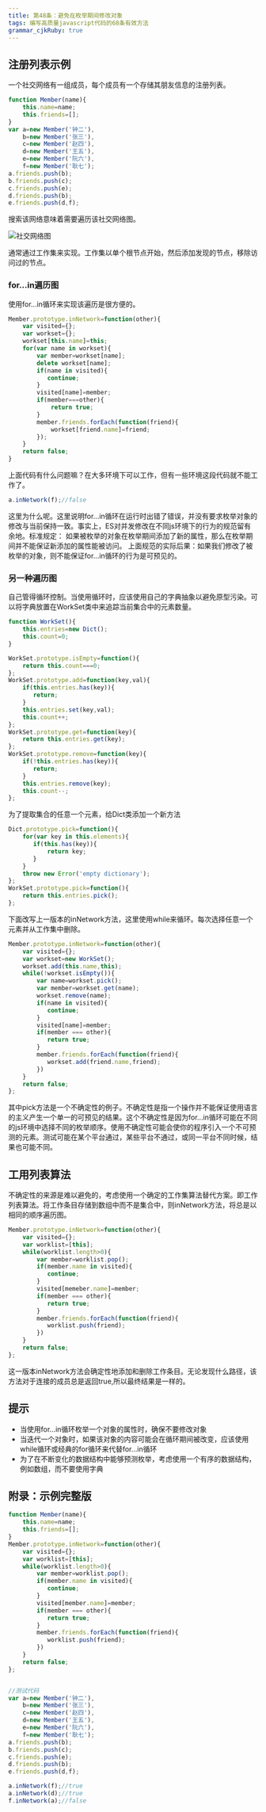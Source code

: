 ```yaml
---
title: 第48条：避免在枚举期间修改对象
tags: 编写高质量javascript代码的68条有效方法
grammar_cjkRuby: true
---
```

## 注册列表示例
一个社交网络有一组成员，每个成员有一个存储其朋友信息的注册列表。
```js
function Member(name){
    this.name=name;
    this.friends=[];
}
var a=new Member('钟二'),
    b=new Member('张三'),
    c=new Member('赵四'),
    d=new Member('王五'),
    e=new Member('阮六'),
    f=new Member('耿七');
a.friends.push(b);
b.friends.push(c);
c.friends.push(e);
d.friends.push(b);
e.friends.push(d,f);
```
搜索该网络意味着需要遍历该社交网络图。

![社交网络图][1]

通常通过工作集来实现。工作集以单个根节点开始，然后添加发现的节点，移除访问过的节点。
### for...in遍历图
使用for...in循环来实现该遍历是很方便的。

```js
Member.prototype.inNetwork=function(other){
    var visited={};
    var workset={};
    workset[this.name]=this;
    for(var name in workset){
        var member=workset[name];
        delete workset[name];
        if(name in visited){
           continue;
        }
        visited[name]=member;
        if(member===other){
            return true;
        }
        member.friends.forEach(function(friend){
            workset[friend.name]=friend;
        });
    }
    return false;
}
```
上面代码有什么问题嘛？在大多环境下可以工作，但有一些环境这段代码就不能工作了。
```js
a.inNetwork(f);//false
```
这里为什么呢。这里说明for...in循环在运行时出错了错误，并没有要求枚举对象的修改与当前保持一致。事实上，ES对并发修改在不同js环境下的行为的规范留有余地。标准规定：
如果被枚举的对象在枚举期间添加了新的属性，那么在枚举期间并不能保证新添加的属性能被访问。
上面规范的实际后果：如果我们修改了被枚举的对象，则不能保证for...in循环的行为是可预见的。

### 另一种遍历图
自己管得循环控制。当使用循环时，应该使用自己的字典抽象以避免原型污染。可以将字典放置在WorkSet类中来追踪当前集合中的元素数量。
```js
function WorkSet(){
    this.entries=new Dict();
    this.count=0;
}

WorkSet.prototype.isEmpty=function(){
    return this.count===0;
};
WorkSet.prototype.add=function(key,val){
    if(this.entries.has(key)){
       return;
    }
    this.entries.set(key,val);
    this.count++;
};
WorkSet.prototype.get=function(key){
    return this.entries.get(key);
};
WorkSet.prototype.remove=function(key){
    if(!this.entries.has(key)){
       return;
    }
    this.entries.remove(key);
    this.count--;
};
```
为了提取集合的任意一个元素，给Dict类添加一个新方法
```js
Dict.prototype.pick=function(){
    for(var key in this.elements){
       if(this.has(key)){
           return key;
       }
    }
    throw new Error('empty dictionary');
};
WorkSet.prototype.pick=function(){
    return this.entries.pick();
};
```
下面改写上一版本的inNetwork方法，这里使用while来循环。每次选择任意一个元素并从工作集中删除。
```js
Member.prototype.inNetwork=function(other){
    var visited={};
    var workset=new WorkSet();
    workset.add(this.name,this);
    while(!workset.isEmpty()){
        var name=workset.pick();
        var member=workset.get(name);
        workset.remove(name);
        if(name in visited){
           continue;
        }
        visited[name]=member;
        if(member === other){
           return true;
        }
        member.friends.forEach(function(friend){
           workset.add(friend.name,friend);
        })
    }
    return false;
};
```
其中pick方法是一个不确定性的例子。不确定性是指一个操作并不能保证使用语言的主义产生一个单一的可预见的结果。这个不确定性是因为for...in循环可能在不同的js环境中选择不同的枚举顺序。使用不确定性可能会使你的程序引入一个不可预测的元素。测试可能在某个平台通过，某些平台不通过，或同一平台不同时候，结果也可能不同。
## 工用列表算法
不确定性的来源是难以避免的，考虑使用一个确定的工作集算法替代方案。即工作列表算法。将工作条目存储到数组中而不是集合中，则inNetwork方法，将总是以相同的顺序遍历图。
```js
Member.prototype.inNetwork=function(other){
    var visited={};
    var worklist=[this];
    while(worklist.length>0){
        var member=worklist.pop();
        if(member.name in visited){
           continue;
        }
        visited[memeber.name]=member;
        if(member === other){
           return true;
        }
        member.friends.forEach(function(friend){
           worklist.push(friend);
        })
    }
    return false;
};
```
这一版本inNetwork方法会确定性地添加和删除工作条目。无论发现什么路径，该方法对于连接的成员总是返回true,所以最终结果是一样的。

## 提示
- 当使用for...in循环枚举一个对象的属性时，确保不要修改对象
- 当迭代一个对象时，如果该对象的内容可能会在循环期间被改变，应该使用while循环或经典的for循环来代替for...in循环
- 为了在不断变化的数据结构中能够预测枚举，考虑使用一个有序的数据结构，例如数组，而不要使用字典


## 附录：示例完整版
```js
function Member(name){
    this.name=name;
    this.friends=[];
}
Member.prototype.inNetwork=function(other){
    var visited={};
    var worklist=[this];
    while(worklist.length>0){
        var member=worklist.pop();
        if(member.name in visited){
           continue;
        }
        visited[member.name]=member;
        if(member === other){
           return true;
        }
        member.friends.forEach(function(friend){
           worklist.push(friend);
        })
    }
    return false;
};


//测试代码
var a=new Member('钟二'),
    b=new Member('张三'),
    c=new Member('赵四'),
    d=new Member('王五'),
    e=new Member('阮六'),
    f=new Member('耿七');
a.friends.push(b);
b.friends.push(c);
c.friends.push(e);
d.friends.push(b);
e.friends.push(d,f);

a.inNetwork(f);//true
a.inNetwork(d);//true
f.inNetwork(a);//false
```


  [1]: http://images2015.cnblogs.com/blog/156514/201606/156514-20160628085720468-81923169.jpg "1467075315501.jpg"